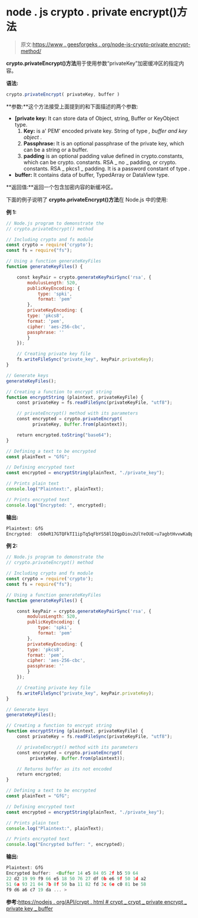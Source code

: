 # node . js crypto . private encrypt()方法

> 原文:[https://www . geesforgeks . org/node-js-crypto-private encrypt-method/](https://www.geeksforgeeks.org/node-js-crypto-privateencrypt-method/)

**crypto.privateEncrypt()方法**用于使用参数“privateKey”加密缓冲区的指定内容。

**语法:**

```js
crypto.privateEncrypt( privateKey, buffer )
```

**参数:**这个方法接受上面提到的和下面描述的两个参数:

*   **[private key:** It can store data of Object, string, Buffer or KeyObject type.
    1.  **Key:** is a' PEM' encoded private key. String of type *, buffer and key object* .
    2.  **Passphrase:** It is an optional passphrase of the private key, which can be a string or a buffer.
    3.  **padding** is an optional padding value defined in crypto.constants, which can be crypto. constants. RSA _ no _ padding, or crypto. constants. RSA _ pkcs1 _ padding. It is a password constant of type .
*   **buffer:** It contains data of buffer, TypedArray or DataView type.

**返回值:**返回一个包含加密内容的新缓冲区。

下面的例子说明了 **crypto.privateEncrypt()方法**在 Node.js 中的使用:

**例 1:**

```js
// Node.js program to demonstrate the 
// crypto.privateEncrypt() method

// Including crypto and fs module
const crypto = require('crypto');
const fs = require("fs");

// Using a function generateKeyFiles
function generateKeyFiles() {

    const keyPair = crypto.generateKeyPairSync('rsa', {
        modulusLength: 520,
        publicKeyEncoding: {
            type: 'spki',
            format: 'pem'
        },
        privateKeyEncoding: {
        type: 'pkcs8',
        format: 'pem',
        cipher: 'aes-256-cbc',
        passphrase: ''
        }
    });

    // Creating private key file 
    fs.writeFileSync("private_key", keyPair.privateKey);
}

// Generate keys
generateKeyFiles();

// Creating a function to encrypt string
function encryptString (plaintext, privateKeyFile) {
    const privateKey = fs.readFileSync(privateKeyFile, "utf8");

    // privateEncrypt() method with its parameters
    const encrypted = crypto.privateEncrypt(
          privateKey, Buffer.from(plaintext));

    return encrypted.toString("base64");
}

// Defining a text to be encrypted
const plainText = "GfG";

// Defining encrypted text
const encrypted = encryptString(plainText, "./private_key");

// Prints plain text
console.log("Plaintext:", plainText);

// Prints encrypted text
console.log("Encrypted: ", encrypted);
```

**输出:**

```js
Plaintext: GfG
Encrypted:  c60eR17GTQFkTI1ipTq5qFbYS58lIQqpDiou2UlYeOUE+u7agbtHvvwKaBpzBx4SvTCh5abpaqmyXCyGcUpGc7s=

```

**例 2:**

```js
// Node.js program to demonstrate the 
// crypto.privateEncrypt() method

// Including crypto and fs module
const crypto = require('crypto');
const fs = require("fs");

// Using a function generateKeyFiles
function generateKeyFiles() {

    const keyPair = crypto.generateKeyPairSync('rsa', {
        modulusLength: 520,
        publicKeyEncoding: {
            type: 'spki',
            format: 'pem'
        },
        privateKeyEncoding: {
        type: 'pkcs8',
        format: 'pem',
        cipher: 'aes-256-cbc',
        passphrase: ''
        }
    });

    // Creating private key file 
    fs.writeFileSync("private_key", keyPair.privateKey);
}

// Generate keys
generateKeyFiles();

// Creating a function to encrypt string
function encryptString (plaintext, privateKeyFile) {
    const privateKey = fs.readFileSync(privateKeyFile, "utf8");

    // privateEncrypt() method with its parameters
    const encrypted = crypto.privateEncrypt(
         privateKey, Buffer.from(plaintext));

    // Returns buffer as its not encoded
    return encrypted;
}

// Defining a text to be encrypted
const plainText = "GfG";

// Defining encrypted text
const encrypted = encryptString(plainText, "./private_key");

// Prints plain text
console.log("Plaintext:", plainText);

// Prints encrypted text
console.log("Encrypted buffer: ", encrypted);
```

**输出:**

```js
Plaintext: GfG
Encrypted buffer:  <Buffer 14 e5 84 05 2f b5 59 64
22 d2 19 99 f9 66 e5 18 50 76 27 df 0b e6 9f 50 1d a2
51 6a 93 21 04 7b 8f 50 ba 11 82 fd 3c 6e c0 81 be 58
f9 d6 a6 c7 19 da ... >

```

**参考:**[https://nodejs . org/API/crypt . html # crypt _ crypt _ private encrypt _ private key _ buffer](https://nodejs.org/api/crypto.html#crypto_crypto_privateencrypt_privatekey_buffer)